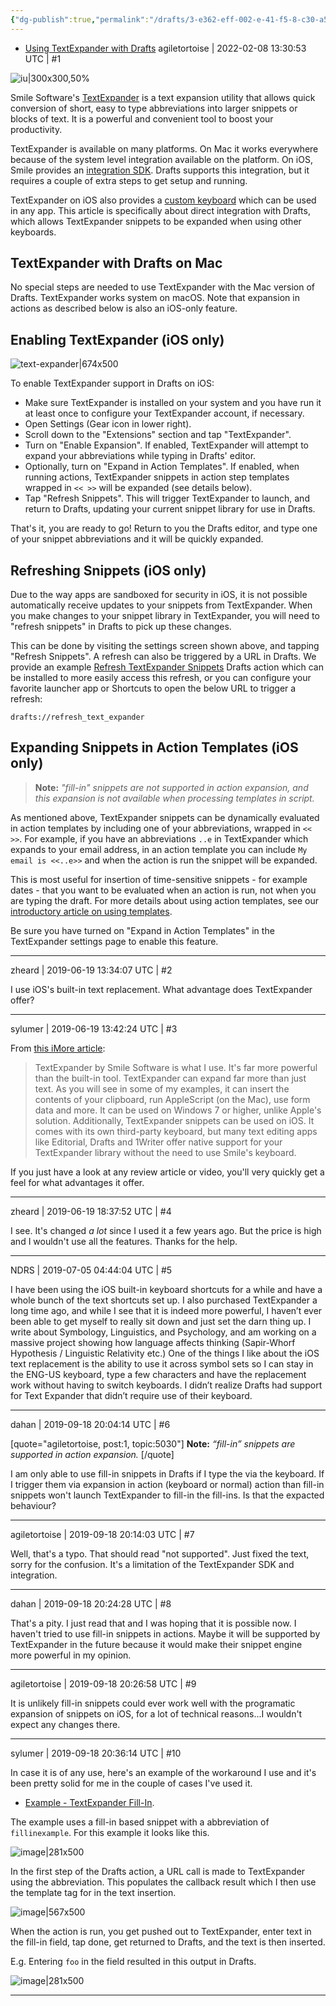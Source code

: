 ```yaml
---
{"dg-publish":true,"permalink":"/drafts/3-e362-eff-002-e-41-f5-8-c30-a5-d603181-ce-9/","dgHomeLink":true,"dgPassFrontmatter":false}
---
```


- [Using TextExpander with Drafts](https://forums.getdrafts.com/t/using-textexpander-with-drafts/5030)
agiletortoise | 2022-02-08 13:30:53 UTC | #1

![iu|300x300,50%](upload://rfs2PsGybT1XdXXFQPHoOCnanS7.jpeg) 

Smile Software's [TextExpander](https://shareasale.com/r.cfm?b=1244193&u=2085159&m=81274&urllink=&afftrack=) is a text expansion utility that allows quick conversion of short, easy to type abbreviations into larger snippets or blocks of text. It is a powerful and convenient tool to boost your productivity.

TextExpander is available on many platforms. On Mac it works everywhere because of the system level integration available on the platform. On iOS, Smile provides an [integration SDK](https://smilesoftware.com/textexpander-ios/sdk). Drafts supports this integration, but it requires a couple of extra steps to get setup and running.

TextExpander on iOS also provides a [custom keyboard](https://textexpander.com/entry/how-to-textexpander-custom-keyboard/) which can be used in any app. This article is specifically about direct integration with Drafts, which allows TextExpander snippets to be expanded when using other keyboards.

## TextExpander with Drafts on Mac

No special steps are needed to use TextExpander with the Mac version of Drafts. TextExpander works system on macOS. Note that expansion in actions as described below is also an iOS-only feature.

## Enabling TextExpander (iOS only)

![text-expander|674x500](upload://51eUKOyyqk88sdiNu48W6gSXU8K.png) 

To enable TextExpander support in Drafts on iOS:

- Make sure TextExpander is installed on your system and you have run it at least once to configure your TextExpander account, if necessary.
- Open Settings (Gear icon in lower right).
- Scroll down to the "Extensions" section and tap "TextExpander".
- Turn on "Enable Expansion". If enabled, TextExpander will attempt to expand your abbreviations while typing in Drafts' editor.
- Optionally, turn on "Expand in Action Templates". If enabled, when running actions, TextExpander snippets in action step templates wrapped in `<< >>` will be expanded (see details below).
- Tap "Refresh Snippets". This will trigger TextExpander to launch, and return to Drafts, updating your current snippet library for use in Drafts.

That's it, you are ready to go! Return to you the Drafts editor, and type one of your snippet abbreviations and it will be quickly expanded.

## Refreshing Snippets (iOS only)

Due to the way apps are sandboxed for security in iOS, it is not possible automatically receive updates to your snippets from TextExpander. When you make changes to your snippet library in TextExpander, you will need to "refresh snippets" in Drafts to pick up these changes.

This can be done by visiting the settings screen shown above, and tapping "Refresh Snippets".  A refresh can also be triggered by a URL in Drafts. We provide an example [Refresh TextExpander Snippets](https://actions.getdrafts.com/a/1X1) Drafts action which can be installed to more easily access this refresh, or you can configure your favorite launcher app or Shortcuts to open the below URL to trigger a refresh:

```plain
drafts://refresh_text_expander
```

## Expanding Snippets in Action Templates (iOS only)

> **Note:** _"fill-in" snippets are _not_ supported in action expansion, and this expansion is not available when processing templates in script._

As mentioned above, TextExpander snippets can be dynamically evaluated in action templates by including one of your abbreviations, wrapped in `<< >>`. For example, if you have an abbreviations `..e` in TextExpander which expands to your email address, in an action template you can include `My email is <<..e>>` and when the action is run the snippet will be expanded.

This is most useful for insertion of time-sensitive snippets - for example dates - that you want to be evaluated when an action is run, not when you are typing the draft. For more details about using action templates, see our [introductory article on using templates](https://forums.getdrafts.com/t/using-drafts-templates/3728).

Be sure you have turned on "Expand in Action Templates" in the TextExpander settings page to enable this feature.

-------------------------

zheard | 2019-06-19 13:34:07 UTC | #2

I use iOS's built-in text replacement. What advantage does TextExpander offer?

-------------------------

sylumer | 2019-06-19 13:42:24 UTC | #3

From [this iMore article](https://www.imore.com/how-text-replacement-typing-things-easier):

> TextExpander by Smile Software is what I use. It's far more powerful than the built-in tool. TextExpander can expand far more than just text. As you will see in some of my examples, it can insert the contents of your clipboard, run AppleScript (on the Mac), use form data and more. It can be used on Windows 7 or higher, unlike Apple's solution. Additionally, TextExpander snippets can be used on iOS. It comes with its own third-party keyboard, but many text editing apps like Editorial, Drafts and 1Writer offer native support for your TextExpander library without the need to use Smile's keyboard.

If you just have a look at any review article or video, you'll very quickly get a feel for what advantages it offer.

-------------------------

zheard | 2019-06-19 18:37:52 UTC | #4

I see. It's changed *a lot* since I used it a few years ago. But the price is high and I wouldn't use all the features. Thanks for the help.

-------------------------

NDRS | 2019-07-05 04:44:04 UTC | #5

I have been using the iOS built-in keyboard shortcuts for a while and have a whole bunch of the text shortcuts set up. I also purchased TextExpander a long time ago, and while I see that it is indeed more powerful, I haven’t ever been able to get myself to really sit down and just set the darn thing up. 
I write about Symbology, Linguistics, and Psychology, and am working on a massive project showing how language affects thinking (Sapir-Whorf Hypothesis / Linguistic Relativity etc.) One of the things I like about the iOS text replacement is the ability to use it across symbol sets so I can stay in the ENG-US keyboard, type a few characters and have the replacement work without having to switch keyboards. I didn’t realize Drafts had support for Text Expander that didn’t require use of their keyboard.

-------------------------

dahan | 2019-09-18 20:04:14 UTC | #6

[quote="agiletortoise, post:1, topic:5030"]
**Note:** *“fill-in” snippets are supported in action expansion.*
[/quote]

I am only able to use fill-in snippets in Drafts if I type the via the keyboard. If I trigger them via expansion in action (keyboard or normal) action than fill-in snippets won't launch TextExpander to fill-in the fill-ins. Is that the expacted behaviour?

-------------------------

agiletortoise | 2019-09-18 20:14:03 UTC | #7

Well, that's a typo. That should read "not supported".  Just fixed the text, sorry for the confusion.  It's a limitation of the TextExpander SDK and integration.

-------------------------

dahan | 2019-09-18 20:24:28 UTC | #8

That's a pity. I just read that and I was hoping that it is possible now. I haven't tried to use fill-in snippets in actions. Maybe it will be supported by TextExpander in the future because it would make their snippet engine more powerful in my opinion.

-------------------------

agiletortoise | 2019-09-18 20:26:58 UTC | #9

It is unlikely fill-in snippets could ever work well with the programatic expansion of snippets on iOS, for a lot of technical reasons...I wouldn't expect any changes there.

-------------------------

sylumer | 2019-09-18 20:36:14 UTC | #10

In case it is of any use, here's an example of the workaround I use and it's been pretty solid for me in the couple of cases I've used it.

* [Example - TextExpander Fill-In](https://actions.getdrafts.com/a/1Yw).

The example uses a fill-in based snippet with a abbreviation of `fillinexample`.  For this example it looks like this.

![image|281x500](upload://rnvC4uxUWb9ej3h7ekOENilh5Kz.jpeg) 

In the first step of the Drafts action, a URL call is made to TextExpander using the abbreviation.  This populates the callback result which I then use the template tag for in the text insertion.

![image|567x500](upload://esME75zqTfB9NqCpJgOFzIozAxv.png) 

When the action is run, you get pushed out to TextExpander, enter text in the fill-in field, tap done, get returned to Drafts, and the text is then inserted.

E.g. Entering `foo` in the field resulted in this output in Drafts.

![image|281x500](upload://7pGpgFhzoyxBj3ILyhqqBQNrKsh.jpeg)

-------------------------

